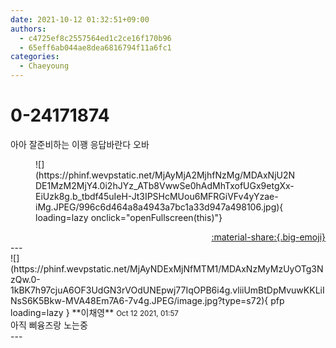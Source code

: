 ```yaml
---
date: 2021-10-12 01:32:51+09:00
authors:
  - c4725ef8c2557564ed1c2ce16f170b96
  - 65eff6ab044ae8dea6816794f11a6fc1
categories:
  - Chaeyoung
---
```


# 0-24171874

<div class="post-container" markdown="1">
<div class="content-container md-sidebar__scrollwrap" markdown="1">

아아 잘준비하는 이꽹 응답바란다 오바
<figure markdown="1">
![](https://phinf.wevpstatic.net/MjAyMjA2MjhfNzMg/MDAxNjU2NDE1MzM2MjY4.0i2hJYz_ATb8VwwSe0hAdMhTxofUGx9etgXx-EiUzk8g.b_tbdf45uIeH-Jt3IPSHcMUou6MFRGiVFv4yYzae-iMg.JPEG/996c6d464a8a4943a7bc1a33d947a498106.jpg){ loading=lazy onclick="openFullscreen(this)"}
</figure>


</div>
</div>

<div style="text-align: right;" markdown="1">
<a href="https://weverse.io/fromis9/fanpost/0-24171874" style="text-align: right;">:material-share:{.big-emoji}</a>
</div>
---

<div class="comments-container md-sidebar__scrollwrap" markdown="1">
<div class="comment" markdown="1">
<div class='id-container' markdown="1">
![](https://phinf.wevpstatic.net/MjAyNDExMjNfMTM1/MDAxNzMyMzUyOTg3NzQw.0-1kBK7h97cjuA6OF3UdGN3rVOdUNEpwj77IqOPB6i4g.vliiUmBtDpMvuwKKLiINsS6K5Bkw-MVA48Em7A6-7v4g.JPEG/image.jpg?type=s72){ pfp loading=lazy }
**<span class="artist">이채영</span>** <small>Oct 12 2021, 01:57</small><br>
</div>
<div class='comment-body' markdown="1">
아직 삐융즈랑 노는중
</div>
</div>
</div>
---
